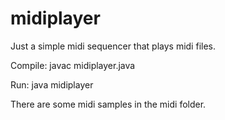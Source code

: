 # midiplayer
Just a simple midi sequencer that plays midi files.

Compile: javac midiplayer.java

Run: java midiplayer

There are some midi samples in the midi folder.
